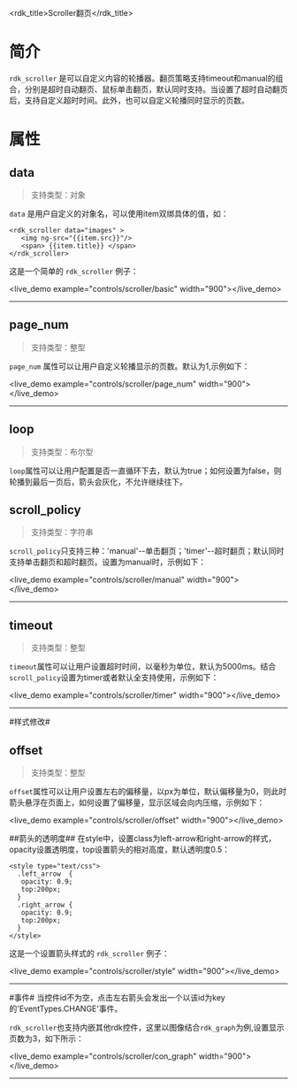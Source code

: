 <rdk_title>Scroller翻页</rdk_title>

# 简介 #
`rdk_scroller` 是可以自定义内容的轮播器。翻页策略支持timeout和manual的组合，分别是超时自动翻页、鼠标单击翻页，默认同时支持。当设置了超时自动翻页后，支持自定义超时时间。此外，也可以自定义轮播同时显示的页数。


# 属性 #

## data ##
> 支持类型：对象

`data` 是用户自定义的对象名，可以使用item双绑具体的值，如：

	<rdk_scroller data="images" >
	   <img ng-src="{{item.src}}"/>
	   <span> {{item.title}} </span>
	</rdk_scroller>

这是一个简单的 `rdk_scroller` 例子：

<live_demo example="controls/scroller/basic" width="900"></live_demo>

---

## page_num ##
> 支持类型：整型

`page_num` 属性可以让用户自定义轮播显示的页数。默认为1,示例如下：

<live_demo example="controls/scroller/page_num" width="900"></live_demo>

---

## loop ##
>支持类型：布尔型

`loop`属性可以让用户配置是否一直循环下去，默认为true；如何设置为false，则轮播到最后一页后，箭头会灰化，不允许继续往下。

## scroll_policy ##
> 支持类型：字符串

`scroll_policy`只支持三种：'manual'--单击翻页；'timer'--超时翻页；默认同时支持单击翻页和超时翻页。设置为manual时，示例如下：

<live_demo example="controls/scroller/manual" width="900"></live_demo>

---
## timeout ##
> 支持类型：整型

`timeout`属性可以让用户设置超时时间，以毫秒为单位，默认为5000ms。结合`scroll_policy`设置为timer或者默认全支持使用，示例如下：

<live_demo example="controls/scroller/timer" width="900"></live_demo>

---

#样式修改#

## offset ##
>支持类型：整型

`offset`属性可以让用户设置左右的偏移量，以px为单位，默认偏移量为0，则此时箭头悬浮在页面上，如何设置了偏移量，显示区域会向内压缩，示例如下：

<live_demo example="controls/scroller/offset" width="900"></live_demo>

##箭头的透明度##
在style中，设置class为left-arrow和right-arrow的样式，opacity设置透明度，top设置箭头的相对高度，默认透明度0.5：

	<style type="text/css">
	  .left_arrow  {
	   opacity: 0.9;
	   top:200px;
	  }
	  .right_arrow {
	   opacity: 0.9;
	   top:200px;
	  }
	</style>


这是一个设置箭头样式的 `rdk_scroller` 例子：

<live_demo example="controls/scroller/style" width="900"></live_demo>

---
#事件#
当控件id不为空，点击左右箭头会发出一个以该id为key的'EventTypes.CHANGE'事件。

`rdk_scroller`也支持内嵌其他rdk控件，这里以图像结合`rdk_graph`为例,设置显示页数为3，如下所示：

<live_demo example="controls/scroller/con_graph" width="900"></live_demo>

---

